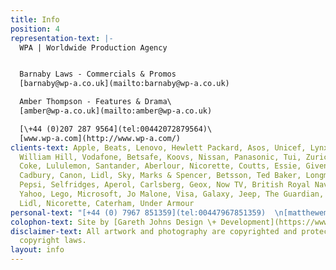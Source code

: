 ```yaml
---
title: Info
position: 4
representation-text: |-
  WPA | Worldwide Production Agency


  Barnaby Laws - Commercials & Promos
  [barnaby@wp-a.co.uk](mailto:barnaby@wp-a.co.uk)

  Amber Thompson - Features & Drama\
  [amber@wp-a.co.uk](mailto:amber@wp-a.co.uk)

  [\+44 (0)207 287 9564](tel:00442072879564)\
  [www.wp-a.com](http://www.wp-a.com/)
clients-text: Apple, Beats, Lenovo, Hewlett Packard, Asos, Unicef, Lynx, Adidas, Google,
  William Hill, Vodafone, Betsafe, Koovs, Nissan, Panasonic, Tui, Zurich, BT, Diet
  Coke, Lululemon, Santander, Aberlour, Nicorette, Coutts, Essie, Givenchy, Leerdammer,
  Cadbury, Canon, Lidl, Sky, Marks & Spencer, Betsson, Ted Baker, Longmorn, Betsson,
  Pepsi, Selfridges, Aperol, Carlsberg, Geox, Now TV, British Royal Navy, BP, Danone,
  Yahoo, Lego, Microsoft, Jo Malone, Visa, Galaxy, Jeep, The Guardian, GHD, EE, Vevo,
  Lidl, Nicorette, Caterham, Under Armour
personal-text: "[+44 (0) 7967 851359](tel:00447967851359)  \n[matthewemvintaylor@gmail.com](mailto:matthewemvintaylor@gmail.com)"
colophon-text: Site by [Gareth Johns Design \+ Development](https://www.garethjohnsdesign.com)
disclaimer-text: All artwork and photography are copyrighted and protected under international
  copyright laws.
layout: info
---
```


